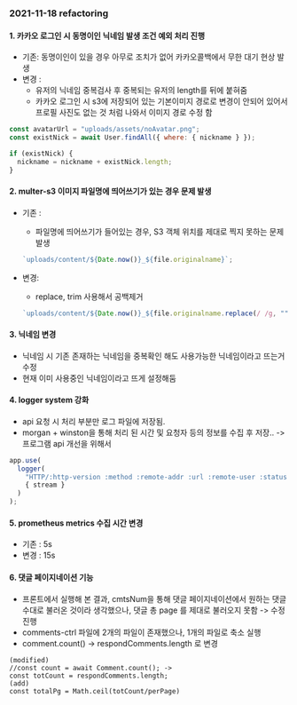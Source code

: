 ### 2021-11-18 refactoring

#### 1. 카카오 로그인 시 동명이인 닉네임 발생 조건 예외 처리 진행

- 기존: 동명이인이 있을 경우 아무로 조치가 없어 카카오콜백에서 무한 대기 현상 발생
- 변경 :
  - 유저의 닉네임 중복검사 후 중복되는 유저의 length를 뒤에 붙혀줌
  - 카카오 로그인 시 s3에 저장되어 있는 기본이미지 경로로 변경이 안되어 있어서 프로필 사진도 없는 것 처럼 나와서 이미지 경로 수정 함

```jsx
const avatarUrl = "uploads/assets/noAvatar.png";
const existNick = await User.findAll({ where: { nickname } });

if (existNick) {
  nickname = nickname + existNick.length;
}
```

#### 2. multer-s3 이미지 파일명에 띄어쓰기가 있는 경우 문제 발생

- 기존 :

  - 파일명에 띄어쓰기가 들어있는 경우, S3 객체 위치를 제대로 찍지 못하는 문제 발생

  ```jsx
  `uploads/content/${Date.now()}_${file.originalname}`;
  ```

- 변경:
  - replace, trim 사용해서 공백제거
  ```jsx
  `uploads/content/${Date.now()}_${file.originalname.replace(/ /g, "").trim()}`;
  ```

#### 3. 닉네임 변경

- 닉네임 시 기존 존재하는 닉네임을 중복확인 해도 사용가능한 닉네임이라고 뜨는거 수정
- 현재 이미 사용중인 닉네임이라고 뜨게 설정해둠

#### 4. logger system 강화

- api 요청 시 처리 부분만 로그 파일에 저장됨.
- morgan + winston을 통해 처리 된 시간 및 요청자 등의 정보를 수집 후 저장.. -> 프로그램 api 개선을 위해서

```jsx
app.use(
  logger(
    "HTTP/:http-version :method :remote-addr :url :remote-user :status :res[content-length] :referrer :user-agent :response-time ms",
    { stream }
  )
);
```

#### 5. prometheus metrics 수집 시간 변경

- 기존 : 5s
- 변경 : 15s

#### 6. 댓글 페이지네이션 기능

- 프론트에서 실행해 본 결과, cmtsNum을 통해 댓글 페이지네이션에서 원하는 댓글 수대로
  불러온 것이라 생각했으나, 댓글 총 page 를 제대로 불러오지 못함 -> 수정 진행
- comments-ctrl 파일에 2개의 파일이 존재했으나, 1개의 파일로 축소 실행
- comment.count() -> respondComments.length 로 변경

```
(modified)
//const count = await Comment.count(); ->
const totCount = respondComments.length;
(add)
const totalPg = Math.ceil(totCount/perPage)
```
